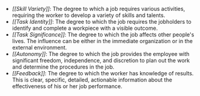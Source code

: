 -   _[[Skill Variety]]_: The degree to which a job requires various activities, requiring the worker to develop a variety of skills and talents. 
-   _[[Task Identity]]_: The degree to which the job requires the jobholders to identify and complete a workpiece with a visible outcome.
-   _[[Task Significance]]_: The degree to which the job affects other people's lives. The influence can be either in the immediate organization or in the external environment. 
-   _[[Autonomy]]_: The degree to which the job provides the employee with significant freedom, independence, and discretion to plan out the work and determine the procedures in the job.
-   _[[Feedback]]_: The degree to which the worker has knowledge of results. This is clear, specific, detailed, actionable information about the effectiveness of his or her job performance. 